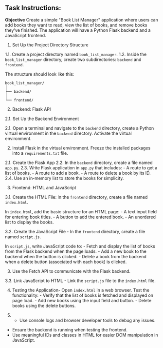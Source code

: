 ## Task Instructions:

**Objective**
Create a simple "Book List Manager" application where users can add books they want to read, view the list of books, and remove books they've finished. The application will have a Python Flask backend and a JavaScript frontend.

1. Set Up the Project Directory Structure

1.1. Create a project directory named `book_list_manager`.
1.2. Inside the `book_list_manager` directory, create two subdirectories: `backend` and `frontend`.

The structure should look like this:

```
book_list_manager/
│
├── backend/
│
└── frontend/
```

2. Backend: Flask API

2.1. Set Up the Backend Environment

2.1. Open a terminal and navigate to the `backend` directory, create a Python virtual environment in the `backend` directory. Activate the virtual environment.

2. Install Flask in the virtual environment. Freeze the installed packages into a `requirements.txt` file.

2.1. Create the Flask App
2.2. In the `backend` directory, create a file named `app.py`.
2.3. Write Flask application in `app.py` that includes: - A route to get a list of books. - A route to add a book. - A route to delete a book by its ID.
2.4. Use an in-memory list to store the books for simplicity.

3. Frontend: HTML and JavaScript

3.1. Create the HTML File: In the `frontend` directory, create a file named `index.html`.

In `index.html`, add the basic structure for an HTML page: - A text input field for entering book titles. - A button to add the entered book. - An unordered list to display the books.

3.2. Create the JavaScript File - In the `frontend` directory, create a file named `script.js`.

In `script.js`, write JavaScript code to: - Fetch and display the list of books from the Flask backend when the page loads. - Add a new book to the backend when the button is clicked. - Delete a book from the backend when a delete button (associated with each book) is clicked.

3. Use the Fetch API to communicate with the Flask backend.

3.3. Link JavaScript to HTML - Link the `script.js` file to the `index.html` file.

4. Testing the Application- Open `index.html` in a web browser.
   Test the functionality: - Verify that the list of books is fetched and displayed on page load. - Add new books using the input field and button. - Delete books using the delete buttons.

5.  - Use console logs and browser developer tools to debug any issues.

-   Ensure the backend is running when testing the frontend.
-   Use meaningful IDs and classes in HTML for easier DOM manipulation in JavaScript.
